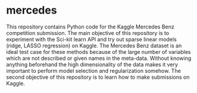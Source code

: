 # mercedes
This repository contains Python code for the Kaggle Mercedes Benz competition submission. The main objective of this repository is to experiment with the Sci-kit learn API and try out sparse linear models (ridge, LASSO regression) on Kaggle. 
The Mercedes Benz dataset is an ideal test case for these methods because of the large number of variables which are not described or given names in the meta-data. Without knowing anything beforehand the high dimensionality of the data makes it very important to perform model selection and regularization somehow. The second objective of this repository is to learn how to make submissions on Kaggle.
